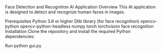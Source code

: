 Face Detection and Recognition AI Application
Overview
This AI application is designed to detect and recognize human faces in images.

Prerequisites
Python 3.6 or higher
Dlib library (for face recognition)
opencv-python
opencv-python-headless
numpy
torch
torchvision
face recognition
Installation
Clone the repository and install the required Python dependencies:

Run
python gui.py
